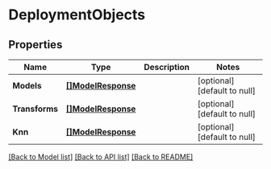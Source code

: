 # DeploymentObjects

## Properties
Name | Type | Description | Notes
------------ | ------------- | ------------- | -------------
**Models** | [**[]ModelResponse**](ModelResponse.md) |  | [optional] [default to null]
**Transforms** | [**[]ModelResponse**](ModelResponse.md) |  | [optional] [default to null]
**Knn** | [**[]ModelResponse**](ModelResponse.md) |  | [optional] [default to null]

[[Back to Model list]](../README.md#documentation-for-models) [[Back to API list]](../README.md#documentation-for-api-endpoints) [[Back to README]](../README.md)


